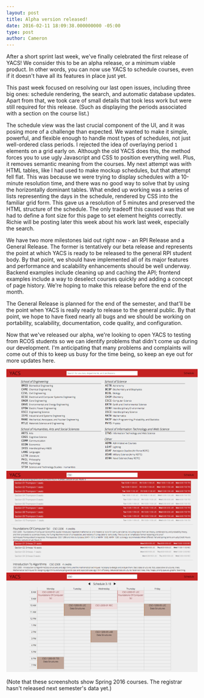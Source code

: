 ```yaml
---
layout: post
title: Alpha version released!
date: 2016-02-11 18:09:38.000000000 -05:00
type: post
author: Cameron
---
```


After a short sprint last week, we've finally celebrated the first release of YACS! We consider this to be an alpha release, or a minimum viable product. In other words, you can now use YACS to schedule courses, even if it doesn't have all its features in place just yet.

This past week focused on resolving our last open issues, including three big ones: schedule rendering, the search, and automatic database updates. Apart from that, we took care of small details that took less work but were still required for this release. (Such as displaying the periods associated with a section on the course list.)

The schedule view was the last crucial component of the UI, and it was posing more of a challenge than expected. We wanted to make it simple, powerful, and flexible enough to handle most types of schedules, not just well-ordered class periods. I rejected the idea of overlaying period `1` elements on a grid early on. Although the old YACS does this, the method forces you to use ugly Javascript and CSS to position everything well. Plus, it removes semantic meaning from the courses. My next attempt was with HTML tables, like I had used to make mockup schedules, but that attempt fell flat. This was because we were trying to display schedules with a 10-minute resolution time, and there was no good way to solve that by using the horizontally dominant tables. What ended up working was a series of lists representing the days in the schedule, rendered by CSS into the familiar grid form. This gave us a resolution of 5 minutes and preserved the HTML structure of the schedule. The only tradeoff this caused was that we had to define a font size for this page to set element heights correctly. Richie will be posting later this week about his work last week, especially the search.

We have two more milestones laid out right now - an RPI Release and a General Release. The former is tentatively our beta release and represents the point at which YACS is ready to be released to the general RPI student body. By that point, we should have implemented all of its major features and performance and scalability enhancements should be well underway. Backend examples include cleaning up and caching the API; frontend examples include a way to deselect courses quickly and adding a concept of page history. We're hoping to make this release before the end of the month.

The General Release is planned for the end of the semester, and that'll be the point when YACS is really ready to release to the general public. By that point, we hope to have fixed nearly all bugs and we should be working on portability, scalability, documentation, code quality, and configuration.

Now that we've released our alpha, we're looking to open YACS to testing from RCOS students so we can identify problems that didn't come up during our development. I'm anticipating that many problems and complaints will come out of this to keep us busy for the time being, so keep an eye out for more updates here.

![departments screenshot](assets/images/screen-shot-2016-02-11-at-09-13-231.png)
![courses screenshot](assets/images/screen-shot-2016-02-11-at-09-14-39.png)
![schedule screenshot](assets/images/screen-shot-2016-02-11-at-09-15-47.png)

(Note that these screenshots show Spring 2016 courses. The registrar hasn't released next semester's data yet.)

